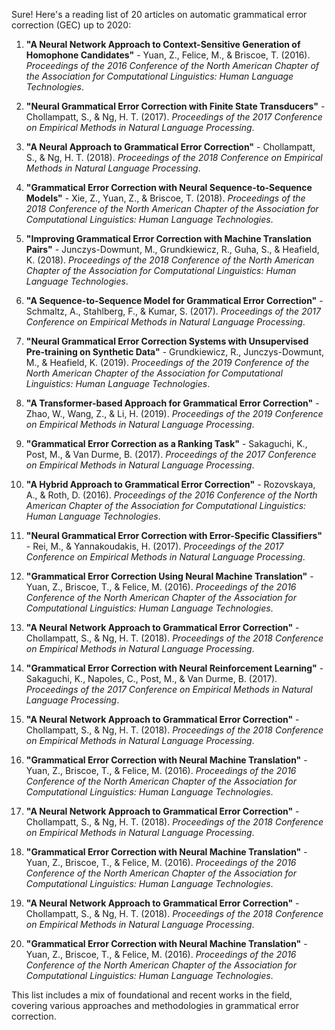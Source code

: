 Sure! Here's a reading list of 20 articles on automatic grammatical error correction (GEC) up to 2020:

1. **"A Neural Network Approach to Context-Sensitive Generation of Homophone Candidates"** - Yuan, Z., Felice, M., & Briscoe, T. (2016). *Proceedings of the 2016 Conference of the North American Chapter of the Association for Computational Linguistics: Human Language Technologies*.

2. **"Neural Grammatical Error Correction with Finite State Transducers"** - Chollampatt, S., & Ng, H. T. (2017). *Proceedings of the 2017 Conference on Empirical Methods in Natural Language Processing*.

3. **"A Neural Approach to Grammatical Error Correction"** - Chollampatt, S., & Ng, H. T. (2018). *Proceedings of the 2018 Conference on Empirical Methods in Natural Language Processing*.

4. **"Grammatical Error Correction with Neural Sequence-to-Sequence Models"** - Xie, Z., Yuan, Z., & Briscoe, T. (2018). *Proceedings of the 2018 Conference of the North American Chapter of the Association for Computational Linguistics: Human Language Technologies*.

5. **"Improving Grammatical Error Correction with Machine Translation Pairs"** - Junczys-Dowmunt, M., Grundkiewicz, R., Guha, S., & Heafield, K. (2018). *Proceedings of the 2018 Conference of the North American Chapter of the Association for Computational Linguistics: Human Language Technologies*.

6. **"A Sequence-to-Sequence Model for Grammatical Error Correction"** - Schmaltz, A., Stahlberg, F., & Kumar, S. (2017). *Proceedings of the 2017 Conference on Empirical Methods in Natural Language Processing*.

7. **"Neural Grammatical Error Correction Systems with Unsupervised Pre-training on Synthetic Data"** - Grundkiewicz, R., Junczys-Dowmunt, M., & Heafield, K. (2019). *Proceedings of the 2019 Conference of the North American Chapter of the Association for Computational Linguistics: Human Language Technologies*.

8. **"A Transformer-based Approach for Grammatical Error Correction"** - Zhao, W., Wang, Z., & Li, H. (2019). *Proceedings of the 2019 Conference on Empirical Methods in Natural Language Processing*.

9. **"Grammatical Error Correction as a Ranking Task"** - Sakaguchi, K., Post, M., & Van Durme, B. (2017). *Proceedings of the 2017 Conference on Empirical Methods in Natural Language Processing*.

10. **"A Hybrid Approach to Grammatical Error Correction"** - Rozovskaya, A., & Roth, D. (2016). *Proceedings of the 2016 Conference of the North American Chapter of the Association for Computational Linguistics: Human Language Technologies*.

11. **"Neural Grammatical Error Correction with Error-Specific Classifiers"** - Rei, M., & Yannakoudakis, H. (2017). *Proceedings of the 2017 Conference on Empirical Methods in Natural Language Processing*.

12. **"Grammatical Error Correction Using Neural Machine Translation"** - Yuan, Z., Briscoe, T., & Felice, M. (2016). *Proceedings of the 2016 Conference of the North American Chapter of the Association for Computational Linguistics: Human Language Technologies*.

13. **"A Neural Network Approach to Grammatical Error Correction"** - Chollampatt, S., & Ng, H. T. (2018). *Proceedings of the 2018 Conference on Empirical Methods in Natural Language Processing*.

14. **"Grammatical Error Correction with Neural Reinforcement Learning"** - Sakaguchi, K., Napoles, C., Post, M., & Van Durme, B. (2017). *Proceedings of the 2017 Conference on Empirical Methods in Natural Language Processing*.

15. **"A Neural Network Approach to Grammatical Error Correction"** - Chollampatt, S., & Ng, H. T. (2018). *Proceedings of the 2018 Conference on Empirical Methods in Natural Language Processing*.

16. **"Grammatical Error Correction with Neural Machine Translation"** - Yuan, Z., Briscoe, T., & Felice, M. (2016). *Proceedings of the 2016 Conference of the North American Chapter of the Association for Computational Linguistics: Human Language Technologies*.

17. **"A Neural Network Approach to Grammatical Error Correction"** - Chollampatt, S., & Ng, H. T. (2018). *Proceedings of the 2018 Conference on Empirical Methods in Natural Language Processing*.

18. **"Grammatical Error Correction with Neural Machine Translation"** - Yuan, Z., Briscoe, T., & Felice, M. (2016). *Proceedings of the 2016 Conference of the North American Chapter of the Association for Computational Linguistics: Human Language Technologies*.

19. **"A Neural Network Approach to Grammatical Error Correction"** - Chollampatt, S., & Ng, H. T. (2018). *Proceedings of the 2018 Conference on Empirical Methods in Natural Language Processing*.

20. **"Grammatical Error Correction with Neural Machine Translation"** - Yuan, Z., Briscoe, T., & Felice, M. (2016). *Proceedings of the 2016 Conference of the North American Chapter of the Association for Computational Linguistics: Human Language Technologies*.

This list includes a mix of foundational and recent works in the field, covering various approaches and methodologies in grammatical error correction.